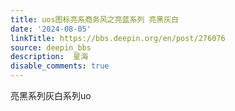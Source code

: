 ```yaml
---
title: uos图标亮系商务风之亮蓝系列 亮黑灰白
date: '2024-08-05'
linkTitle: https://bbs.deepin.org/en/post/276076
source: deepin_bbs
description:  星海 
disable_comments: true
---
```

亮黑系列灰白系列uo
